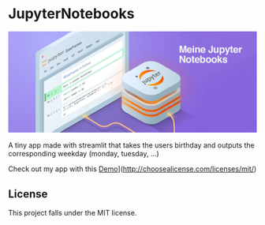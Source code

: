 # JupyterNotebooks


<p align="center">
    <a href="https://github.com/MaximilianFreitag/JupyterNotebooks">
        <img src="https://github.com/MaximilianFreitag/JupyterNotebooks/blob/main/cover_jupyter.png">
    </a>
</p>


A tiny app made with streamlit that takes the users birthday and outputs the corresponding weekday (monday, tuesday, ...)


Check out my app with this [Demo](https://img.shields.io/badge/license-MIT-blue.svg?style=flat)](http://choosealicense.com/licenses/mit/)


## License
This project falls under the MIT license.
